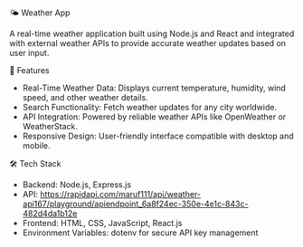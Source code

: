 🌤️ Weather App  

A real-time weather application built using Node.js and React and integrated with external weather APIs to provide accurate weather updates based on user input.  

🚀 Features  
- Real-Time Weather Data: Displays current temperature, humidity, wind speed, and other weather details.  
- Search Functionality: Fetch weather updates for any city worldwide.  
- API Integration: Powered by reliable weather APIs like OpenWeather or WeatherStack.  
- Responsive Design: User-friendly interface compatible with desktop and mobile.  

🛠️ Tech Stack  
- Backend: Node.js, Express.js  
- API: https://rapidapi.com/maruf111/api/weather-api167/playground/apiendpoint_6a8f24ec-350e-4e1c-843c-482d4da1b12e
- Frontend: HTML, CSS, JavaScript, React.js
- Environment Variables: dotenv for secure API key management  
